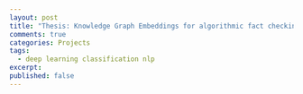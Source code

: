 ```yaml
---
layout: post
title: "Thesis: Knowledge Graph Embeddings for algorithmic fact checking"
comments: true
categories: Projects
tags:
  - deep learning classification nlp
excerpt:
published: false
---
```


